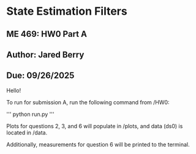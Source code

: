 # State Estimation Filters
## ME 469: HW0 Part A
## Author: Jared Berry
## Due: 09/26/2025

Hello!

To run for submission A, run the following command from /HW0:

'''
python run.py
'''

Plots for questions 2, 3, and 6 will populate in /plots, and data (ds0) is located in /data.

Additionally, measurements for question 6 will be printed to the terminal.